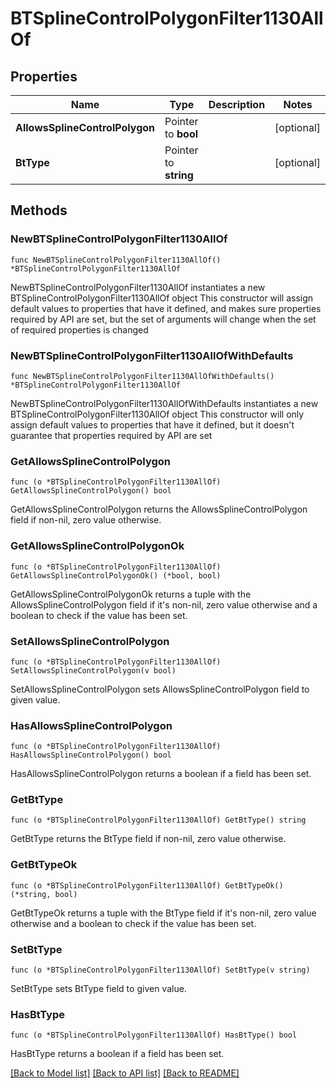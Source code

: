 # BTSplineControlPolygonFilter1130AllOf

## Properties

Name | Type | Description | Notes
------------ | ------------- | ------------- | -------------
**AllowsSplineControlPolygon** | Pointer to **bool** |  | [optional] 
**BtType** | Pointer to **string** |  | [optional] 

## Methods

### NewBTSplineControlPolygonFilter1130AllOf

`func NewBTSplineControlPolygonFilter1130AllOf() *BTSplineControlPolygonFilter1130AllOf`

NewBTSplineControlPolygonFilter1130AllOf instantiates a new BTSplineControlPolygonFilter1130AllOf object
This constructor will assign default values to properties that have it defined,
and makes sure properties required by API are set, but the set of arguments
will change when the set of required properties is changed

### NewBTSplineControlPolygonFilter1130AllOfWithDefaults

`func NewBTSplineControlPolygonFilter1130AllOfWithDefaults() *BTSplineControlPolygonFilter1130AllOf`

NewBTSplineControlPolygonFilter1130AllOfWithDefaults instantiates a new BTSplineControlPolygonFilter1130AllOf object
This constructor will only assign default values to properties that have it defined,
but it doesn't guarantee that properties required by API are set

### GetAllowsSplineControlPolygon

`func (o *BTSplineControlPolygonFilter1130AllOf) GetAllowsSplineControlPolygon() bool`

GetAllowsSplineControlPolygon returns the AllowsSplineControlPolygon field if non-nil, zero value otherwise.

### GetAllowsSplineControlPolygonOk

`func (o *BTSplineControlPolygonFilter1130AllOf) GetAllowsSplineControlPolygonOk() (*bool, bool)`

GetAllowsSplineControlPolygonOk returns a tuple with the AllowsSplineControlPolygon field if it's non-nil, zero value otherwise
and a boolean to check if the value has been set.

### SetAllowsSplineControlPolygon

`func (o *BTSplineControlPolygonFilter1130AllOf) SetAllowsSplineControlPolygon(v bool)`

SetAllowsSplineControlPolygon sets AllowsSplineControlPolygon field to given value.

### HasAllowsSplineControlPolygon

`func (o *BTSplineControlPolygonFilter1130AllOf) HasAllowsSplineControlPolygon() bool`

HasAllowsSplineControlPolygon returns a boolean if a field has been set.

### GetBtType

`func (o *BTSplineControlPolygonFilter1130AllOf) GetBtType() string`

GetBtType returns the BtType field if non-nil, zero value otherwise.

### GetBtTypeOk

`func (o *BTSplineControlPolygonFilter1130AllOf) GetBtTypeOk() (*string, bool)`

GetBtTypeOk returns a tuple with the BtType field if it's non-nil, zero value otherwise
and a boolean to check if the value has been set.

### SetBtType

`func (o *BTSplineControlPolygonFilter1130AllOf) SetBtType(v string)`

SetBtType sets BtType field to given value.

### HasBtType

`func (o *BTSplineControlPolygonFilter1130AllOf) HasBtType() bool`

HasBtType returns a boolean if a field has been set.


[[Back to Model list]](../README.md#documentation-for-models) [[Back to API list]](../README.md#documentation-for-api-endpoints) [[Back to README]](../README.md)



